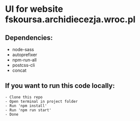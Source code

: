 # UI for website fskoursa.archidiecezja.wroc.pl

## Dependencies: 

- node-sass
- autoprefixer
- npm-run-all
- postcss-cli
- concat

## If you want to run this code locally:
    - Clone this repo
    - Open terminal in project folder 
    - Run 'npm install'
    - Run 'npm run start' 
    - Done

